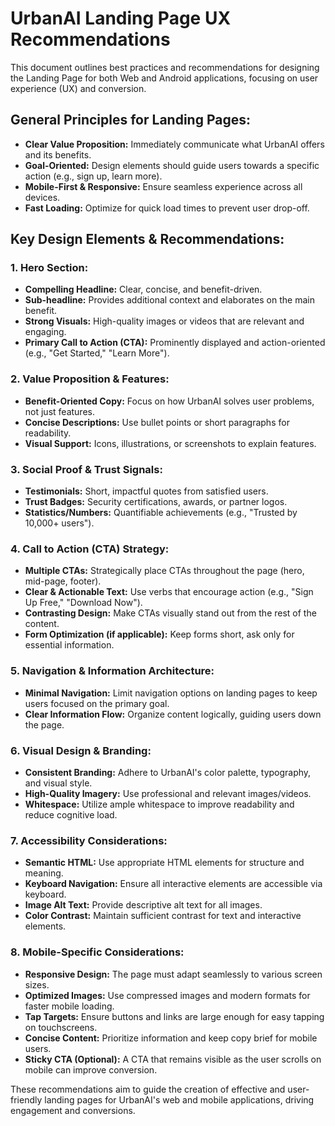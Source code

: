 # UrbanAI Landing Page UX Recommendations

This document outlines best practices and recommendations for designing the Landing Page for both Web and Android applications, focusing on user experience (UX) and conversion.

## General Principles for Landing Pages:

*   **Clear Value Proposition:** Immediately communicate what UrbanAI offers and its benefits.
*   **Goal-Oriented:** Design elements should guide users towards a specific action (e.g., sign up, learn more).
*   **Mobile-First & Responsive:** Ensure seamless experience across all devices.
*   **Fast Loading:** Optimize for quick load times to prevent user drop-off.

## Key Design Elements & Recommendations:

### 1. Hero Section:

*   **Compelling Headline:** Clear, concise, and benefit-driven.
*   **Sub-headline:** Provides additional context and elaborates on the main benefit.
*   **Strong Visuals:** High-quality images or videos that are relevant and engaging.
*   **Primary Call to Action (CTA):** Prominently displayed and action-oriented (e.g., "Get Started," "Learn More").

### 2. Value Proposition & Features:

*   **Benefit-Oriented Copy:** Focus on how UrbanAI solves user problems, not just features.
*   **Concise Descriptions:** Use bullet points or short paragraphs for readability.
*   **Visual Support:** Icons, illustrations, or screenshots to explain features.

### 3. Social Proof & Trust Signals:

*   **Testimonials:** Short, impactful quotes from satisfied users.
*   **Trust Badges:** Security certifications, awards, or partner logos.
*   **Statistics/Numbers:** Quantifiable achievements (e.g., "Trusted by 10,000+ users").

### 4. Call to Action (CTA) Strategy:

*   **Multiple CTAs:** Strategically place CTAs throughout the page (hero, mid-page, footer).
*   **Clear & Actionable Text:** Use verbs that encourage action (e.g., "Sign Up Free," "Download Now").
*   **Contrasting Design:** Make CTAs visually stand out from the rest of the content.
*   **Form Optimization (if applicable):** Keep forms short, ask only for essential information.

### 5. Navigation & Information Architecture:

*   **Minimal Navigation:** Limit navigation options on landing pages to keep users focused on the primary goal.
*   **Clear Information Flow:** Organize content logically, guiding users down the page.

### 6. Visual Design & Branding:

*   **Consistent Branding:** Adhere to UrbanAI's color palette, typography, and visual style.
*   **High-Quality Imagery:** Use professional and relevant images/videos.
*   **Whitespace:** Utilize ample whitespace to improve readability and reduce cognitive load.

### 7. Accessibility Considerations:

*   **Semantic HTML:** Use appropriate HTML elements for structure and meaning.
*   **Keyboard Navigation:** Ensure all interactive elements are accessible via keyboard.
*   **Image Alt Text:** Provide descriptive alt text for all images.
*   **Color Contrast:** Maintain sufficient contrast for text and interactive elements.

### 8. Mobile-Specific Considerations:

*   **Responsive Design:** The page must adapt seamlessly to various screen sizes.
*   **Optimized Images:** Use compressed images and modern formats for faster mobile loading.
*   **Tap Targets:** Ensure buttons and links are large enough for easy tapping on touchscreens.
*   **Concise Content:** Prioritize information and keep copy brief for mobile users.
*   **Sticky CTA (Optional):** A CTA that remains visible as the user scrolls on mobile can improve conversion.

These recommendations aim to guide the creation of effective and user-friendly landing pages for UrbanAI's web and mobile applications, driving engagement and conversions.
